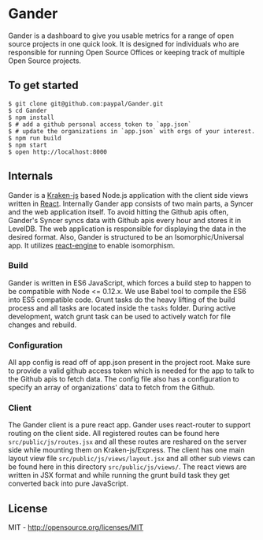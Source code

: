 # Gander

Gander is a dashboard to give you usable metrics for a range of open source projects in one quick look. It is designed for individuals who are responsible for running Open Source Offices or keeping track of multiple Open Source projects.

## To get started

```shell
$ git clone git@github.com:paypal/Gander.git
$ cd Gander
$ npm install
$ # add a github personal access token to `app.json`
$ # update the organizations in `app.json` with orgs of your interest.
$ npm run build
$ npm start
$ open http://localhost:8000
```

## Internals

Gander is a [Kraken-js](http://krakenjs.com/) based Node.js application with the client side views written in [React](https://facebook.github.io/react/). Internally Gander app consists of two main parts, a Syncer and the web application itself. To avoid hitting the Github apis often, Gander's Syncer syncs data with Github apis every hour and stores it in LevelDB. The web application is responsible for displaying the data in the desired format. Also, Gander is structured to be an Isomorphic/Universal app. It utilizes [react-engine](https://github.com/paypal/react-engine) to enable isomorphism.

### Build
Gander is written in ES6 JavaScript, which forces a build step to happen to be compatible with Node <= 0.12.x. We use Babel tool to compile the ES6 into ES5 compatible code. Grunt tasks do the heavy lifting of the build process and all tasks are located inside the `tasks` folder. During active development, watch grunt task can be used to actively watch for file changes and rebuild.

### Configuration
All app config is read off of app.json present in the project root. Make sure to provide a valid github access token which is needed for the app to talk to the Github apis to fetch data. The config file also has a configuration to specify an array of organizations' data to fetch from the Github.

### Client
The Gander client is a pure react app. Gander uses react-router to support routing on the client side. All registered routes can be found here `src/public/js/routes.jsx` and all these routes are reshared on the server side while mounting them on Kraken-js/Express. The client has one main layout view file `src/public/js/views/layout.jsx` and all other sub views can be found here in this directory `src/public/js/views/`. The react views are written in JSX format and while running the grunt build task they get converted back into pure JavaScript.


## License
MIT - http://opensource.org/licenses/MIT
